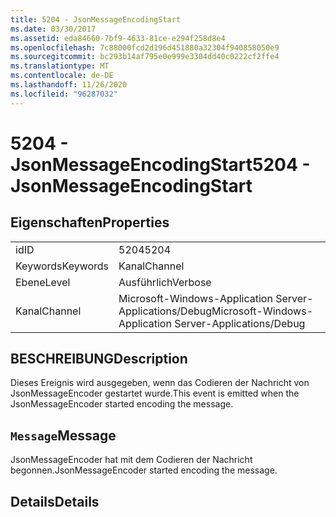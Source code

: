 ```yaml
---
title: 5204 - JsonMessageEncodingStart
ms.date: 03/30/2017
ms.assetid: eda84660-7bf9-4633-81ce-e294f258d8e4
ms.openlocfilehash: 7c88000fcd2d196d451880a32304f940858050e9
ms.sourcegitcommit: bc293b14af795e0e999e3304dd40c0222cf2ffe4
ms.translationtype: MT
ms.contentlocale: de-DE
ms.lasthandoff: 11/26/2020
ms.locfileid: "96287032"
---
```

# <a name="5204---jsonmessageencodingstart"></a><span data-ttu-id="6e0c0-102">5204 - JsonMessageEncodingStart</span><span class="sxs-lookup"><span data-stu-id="6e0c0-102">5204 - JsonMessageEncodingStart</span></span>

## <a name="properties"></a><span data-ttu-id="6e0c0-103">Eigenschaften</span><span class="sxs-lookup"><span data-stu-id="6e0c0-103">Properties</span></span>  
  
|||  
|-|-|  
|<span data-ttu-id="6e0c0-104">id</span><span class="sxs-lookup"><span data-stu-id="6e0c0-104">ID</span></span>|<span data-ttu-id="6e0c0-105">5204</span><span class="sxs-lookup"><span data-stu-id="6e0c0-105">5204</span></span>|  
|<span data-ttu-id="6e0c0-106">Keywords</span><span class="sxs-lookup"><span data-stu-id="6e0c0-106">Keywords</span></span>|<span data-ttu-id="6e0c0-107">Kanal</span><span class="sxs-lookup"><span data-stu-id="6e0c0-107">Channel</span></span>|  
|<span data-ttu-id="6e0c0-108">Ebene</span><span class="sxs-lookup"><span data-stu-id="6e0c0-108">Level</span></span>|<span data-ttu-id="6e0c0-109">Ausführlich</span><span class="sxs-lookup"><span data-stu-id="6e0c0-109">Verbose</span></span>|  
|<span data-ttu-id="6e0c0-110">Kanal</span><span class="sxs-lookup"><span data-stu-id="6e0c0-110">Channel</span></span>|<span data-ttu-id="6e0c0-111">Microsoft-Windows-Application Server-Applications/Debug</span><span class="sxs-lookup"><span data-stu-id="6e0c0-111">Microsoft-Windows-Application Server-Applications/Debug</span></span>|  
  
## <a name="description"></a><span data-ttu-id="6e0c0-112">BESCHREIBUNG</span><span class="sxs-lookup"><span data-stu-id="6e0c0-112">Description</span></span>  

 <span data-ttu-id="6e0c0-113">Dieses Ereignis wird ausgegeben, wenn das Codieren der Nachricht von JsonMessageEncoder gestartet wurde.</span><span class="sxs-lookup"><span data-stu-id="6e0c0-113">This event is emitted when the JsonMessageEncoder started encoding the message.</span></span>  
  
## <a name="message"></a><span data-ttu-id="6e0c0-114">`Message`</span><span class="sxs-lookup"><span data-stu-id="6e0c0-114">Message</span></span>  

 <span data-ttu-id="6e0c0-115">JsonMessageEncoder hat mit dem Codieren der Nachricht begonnen.</span><span class="sxs-lookup"><span data-stu-id="6e0c0-115">JsonMessageEncoder started encoding the message.</span></span>  
  
## <a name="details"></a><span data-ttu-id="6e0c0-116">Details</span><span class="sxs-lookup"><span data-stu-id="6e0c0-116">Details</span></span>
